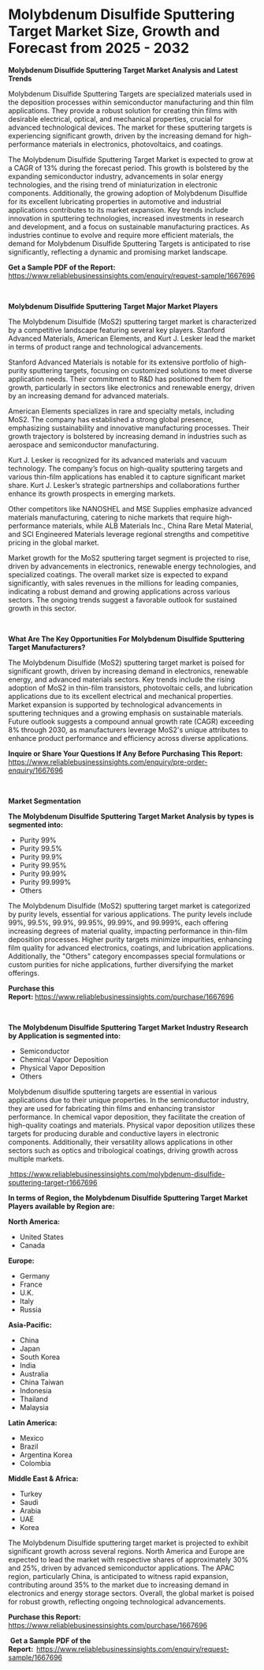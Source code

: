 <p><h1>Molybdenum Disulfide Sputtering Target Market Size, Growth and Forecast from 2025 - 2032</h1></p><p><strong>Molybdenum Disulfide Sputtering Target Market Analysis and Latest Trends</strong></p>
<p><p>Molybdenum Disulfide Sputtering Targets are specialized materials used in the deposition processes within semiconductor manufacturing and thin film applications. They provide a robust solution for creating thin films with desirable electrical, optical, and mechanical properties, crucial for advanced technological devices. The market for these sputtering targets is experiencing significant growth, driven by the increasing demand for high-performance materials in electronics, photovoltaics, and coatings.</p><p>The Molybdenum Disulfide Sputtering Target Market is expected to grow at a CAGR of 13% during the forecast period. This growth is bolstered by the expanding semiconductor industry, advancements in solar energy technologies, and the rising trend of miniaturization in electronic components. Additionally, the growing adoption of Molybdenum Disulfide for its excellent lubricating properties in automotive and industrial applications contributes to its market expansion. Key trends include innovation in sputtering technologies, increased investments in research and development, and a focus on sustainable manufacturing practices. As industries continue to evolve and require more efficient materials, the demand for Molybdenum Disulfide Sputtering Targets is anticipated to rise significantly, reflecting a dynamic and promising market landscape.</p></p>
<p><strong>Get a Sample PDF of the Report:&nbsp;</strong> <a href="https://www.reliablebusinessinsights.com/enquiry/request-sample/1667696?utm_campaign=3129&utm_medium=2&utm_source=Github&utm_content=ia&utm_term=19042025&utm_id=molybdenum-disulfide-sputtering-target">https://www.reliablebusinessinsights.com/enquiry/request-sample/1667696</a></p>
<p>&nbsp;</p>
<p><strong>Molybdenum Disulfide Sputtering Target Major Market Players</strong></p>
<p><p>The Molybdenum Disulfide (MoS2) sputtering target market is characterized by a competitive landscape featuring several key players. Stanford Advanced Materials, American Elements, and Kurt J. Lesker lead the market in terms of product range and technological advancements.</p><p>Stanford Advanced Materials is notable for its extensive portfolio of high-purity sputtering targets, focusing on customized solutions to meet diverse application needs. Their commitment to R&D has positioned them for growth, particularly in sectors like electronics and renewable energy, driven by an increasing demand for advanced materials.</p><p>American Elements specializes in rare and specialty metals, including MoS2. The company has established a strong global presence, emphasizing sustainability and innovative manufacturing processes. Their growth trajectory is bolstered by increasing demand in industries such as aerospace and semiconductor manufacturing.</p><p>Kurt J. Lesker is recognized for its advanced materials and vacuum technology. The company’s focus on high-quality sputtering targets and various thin-film applications has enabled it to capture significant market share. Kurt J. Lesker’s strategic partnerships and collaborations further enhance its growth prospects in emerging markets.</p><p>Other competitors like NANOSHEL and MSE Supplies emphasize advanced materials manufacturing, catering to niche markets that require high-performance materials, while ALB Materials Inc., China Rare Metal Material, and SCI Engineered Materials leverage regional strengths and competitive pricing in the global market.</p><p>Market growth for the MoS2 sputtering target segment is projected to rise, driven by advancements in electronics, renewable energy technologies, and specialized coatings. The overall market size is expected to expand significantly, with sales revenues in the millions for leading companies, indicating a robust demand and growing applications across various sectors. The ongoing trends suggest a favorable outlook for sustained growth in this sector.</p></p>
<p>&nbsp;</p>
<p><strong>What Are The Key Opportunities For Molybdenum Disulfide Sputtering Target Manufacturers?</strong></p>
<p><p>The Molybdenum Disulfide (MoS2) sputtering target market is poised for significant growth, driven by increasing demand in electronics, renewable energy, and advanced materials sectors. Key trends include the rising adoption of MoS2 in thin-film transistors, photovoltaic cells, and lubrication applications due to its excellent electrical and mechanical properties. Market expansion is supported by technological advancements in sputtering techniques and a growing emphasis on sustainable materials. Future outlook suggests a compound annual growth rate (CAGR) exceeding 8% through 2030, as manufacturers leverage MoS2's unique attributes to enhance product performance and efficiency across diverse applications.</p></p>
<p><strong>Inquire or Share Your Questions If Any Before Purchasing This Report:</strong> <a href="https://www.reliablebusinessinsights.com/enquiry/pre-order-enquiry/1667696?utm_campaign=3129&utm_medium=2&utm_source=Github&utm_content=ia&utm_term=19042025&utm_id=molybdenum-disulfide-sputtering-target">https://www.reliablebusinessinsights.com/enquiry/pre-order-enquiry/1667696</a></p>
<p>&nbsp;</p>
<p><strong>Market Segmentation</strong></p>
<p><strong>The Molybdenum Disulfide Sputtering Target Market Analysis by types is segmented into:</strong></p>
<p><ul><li>Purity 99%</li><li>Purity 99.5%</li><li>Purity 99.9%</li><li>Purity 99.95%</li><li>Purity 99.99%</li><li>Purity 99.999%</li><li>Others</li></ul></p>
<p><p>The Molybdenum Disulfide (MoS2) sputtering target market is categorized by purity levels, essential for various applications. The purity levels include 99%, 99.5%, 99.9%, 99.95%, 99.99%, and 99.999%, each offering increasing degrees of material quality, impacting performance in thin-film deposition processes. Higher purity targets minimize impurities, enhancing film quality for advanced electronics, coatings, and lubrication applications. Additionally, the "Others" category encompasses special formulations or custom purities for niche applications, further diversifying the market offerings.</p></p>
<p><strong>Purchase this Report:&nbsp;</strong><a href="https://www.reliablebusinessinsights.com/purchase/1667696?utm_campaign=3129&utm_medium=2&utm_source=Github&utm_content=ia&utm_term=19042025&utm_id=molybdenum-disulfide-sputtering-target">https://www.reliablebusinessinsights.com/purchase/1667696</a></p>
<p>&nbsp;</p>
<p><strong>The Molybdenum Disulfide Sputtering Target Market Industry Research by Application is segmented into:</strong></p>
<p><ul><li>Semiconductor</li><li>Chemical Vapor Deposition</li><li>Physical Vapor Deposition</li><li>Others</li></ul></p>
<p><p>Molybdenum disulfide sputtering targets are essential in various applications due to their unique properties. In the semiconductor industry, they are used for fabricating thin films and enhancing transistor performance. In chemical vapor deposition, they facilitate the creation of high-quality coatings and materials. Physical vapor deposition utilizes these targets for producing durable and conductive layers in electronic components. Additionally, their versatility allows applications in other sectors such as optics and tribological coatings, driving growth across multiple markets.</p></p>
<p><a href="https://www.reliablebusinessinsights.com/molybdenum-disulfide-sputtering-target-r1667696?utm_campaign=3129&utm_medium=2&utm_source=Github&utm_content=ia&utm_term=19042025&utm_id=molybdenum-disulfide-sputtering-target">&nbsp;https://www.reliablebusinessinsights.com/molybdenum-disulfide-sputtering-target-r1667696</a></p>
<p><strong>In terms of Region, the Molybdenum Disulfide Sputtering Target Market Players available by Region are:</strong></p>
<p>
    <p> <strong> North America: </strong>
        <ul>
            <li>United States</li>
            <li>Canada</li>
        </ul>
        </p> 
    <p> <strong> Europe: </strong>
        <ul>
            <li>Germany</li>
            <li>France</li>
            <li>U.K.</li>
            <li>Italy</li>
            <li>Russia</li>
        </ul>
        </p> 
    <p> <strong> Asia-Pacific: </strong>
        <ul>
            <li>China</li>
            <li>Japan</li>
            <li>South Korea</li>
            <li>India</li>
            <li>Australia</li>
            <li>China Taiwan</li>
            <li>Indonesia</li>
            <li>Thailand</li>
            <li>Malaysia</li>
        </ul>
        </p> 
    <p> <strong> Latin America: </strong>
        <ul>
            <li>Mexico</li>
            <li>Brazil</li>
            <li>Argentina Korea</li>
            <li>Colombia</li>
        </ul>
        </p> 
    <p> <strong> Middle East & Africa: </strong>
        <ul>
            <li>Turkey</li>
            <li>Saudi</li>
            <li>Arabia</li>
            <li>UAE</li>
            <li>Korea</li>
        </ul>
    </p>
    </p>
<p><p>The Molybdenum Disulfide sputtering target market is projected to exhibit significant growth across several regions. North America and Europe are expected to lead the market with respective shares of approximately 30% and 25%, driven by advanced semiconductor applications. The APAC region, particularly China, is anticipated to witness rapid expansion, contributing around 35% to the market due to increasing demand in electronics and energy storage sectors. Overall, the global market is poised for robust growth, reflecting ongoing technological advancements.</p></p>
<p><strong>Purchase this Report: </strong><a href="https://www.reliablebusinessinsights.com/purchase/1667696?utm_campaign=3129&utm_medium=2&utm_source=Github&utm_content=ia&utm_term=19042025&utm_id=molybdenum-disulfide-sputtering-target">https://www.reliablebusinessinsights.com/purchase/1667696</a></p>
<p>&nbsp;<strong>Get a Sample PDF of the Report:&nbsp;&nbsp;</strong><a href="https://www.reliablebusinessinsights.com/enquiry/request-sample/1667696?utm_campaign=3129&utm_medium=2&utm_source=Github&utm_content=ia&utm_term=19042025&utm_id=molybdenum-disulfide-sputtering-target">https://www.reliablebusinessinsights.com/enquiry/request-sample/1667696</a></p>
<p><strong></strong></p>
<p><p></p><p></p><p></p></p>